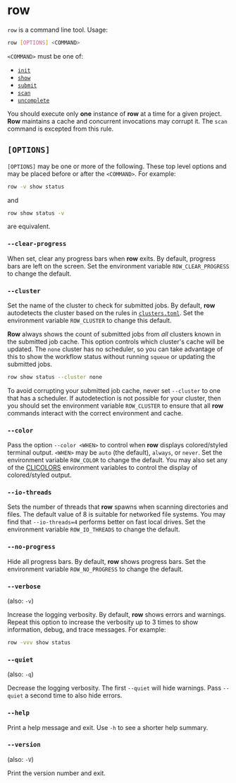 # row

`row` is a command line tool. Usage:
```bash
row [OPTIONS] <COMMAND>
```

`<COMMAND>` must be one of:
* [`init`](init.md)
* [`show`](show/index.md)
* [`submit`](submit.md)
* [`scan`](scan.md)
* [`uncomplete`](uncomplete.md)

<div class="warning">
You should execute only <b>one</b> instance of <b>row</b> at a time for a given project.
<b>Row</b> maintains a cache and concurrent invocations may corrupt it. The
<code>scan</code> command is excepted from this rule.
</div>

## `[OPTIONS]`

`[OPTIONS]` may be one or more of the following. These top level options and may be
placed before or after the `<COMMAND>`. For example:
```bash
row -v show status
```
and
```bash
row show status -v
```
are equivalent.

### `--clear-progress`

When set, clear any progress bars when **row** exits. By default, progress bars are
left on the screen. Set the environment variable `ROW_CLEAR_PROGRESS` to change the
default.

### `--cluster`

Set the name of the cluster to check for submitted jobs. By default, **row** autodetects
the cluster based on the rules in [`clusters.toml`](../clusters/index.md). Set the
environment variable `ROW_CLUSTER` to change this default.

**Row** always shows the count of submitted jobs from *all* clusters known in the
submitted job cache. This option controls which cluster's cache will be updated. The
`none` cluster has no scheduler, so you can take advantage of this to show the workflow
status without running `squeue` or updating the submitted jobs.
```bash
row show status --cluster none
```
<div class="warning">
To avoid corrupting your submitted job cache, never set <code>--cluster</code> to one
that has a scheduler. If autodetection is not possible for your cluster, then you should
set the environment variable <code>ROW_CLUSTER</code> to ensure that all <b>row</b>
commands interact with the correct environment and cache.
</div>

### `--color`

Pass the option `--color <WHEN>` to control when **row** displays colored/styled
terminal output. `<WHEN>` may be `auto` (the default), `always`, or `never`.
Set the environment variable `ROW_COLOR` to change the default. You may also set
any of the [CLICOLORS](https://bixense.com/clicolors/) environment variables to
control the display of colored/styled output.

### `--io-threads`

Sets the number of threads that **row** spawns when scanning directories and files.
The default value of 8 is suitable for networked file systems. You may find that
`--io-threads=4` performs better on fast local drives. Set the environment variable
`ROW_IO_THREADS` to change the default.

### `--no-progress`

Hide all progress bars. By default, **row** shows progress bars. Set the environment
variable `ROW_NO_PROGRESS` to change the default.

### `--verbose`

(also: `-v`)

Increase the logging verbosity. By default, **row** shows errors and warnings. Repeat
this option to increase the verbosity up to 3 times to show information, debug, and
trace messages. For example:
```bash
row -vvv show status
```

### `--quiet`

(also: `-q`)

Decrease the logging verbosity. The first `--quiet` will hide warnings. Pass `--quiet`
a second time to also hide errors.

### `--help`

Print a help message and exit. Use `-h` to see a shorter help summary.

### `--version`

(also: `-V`)

Print the version number and exit.

